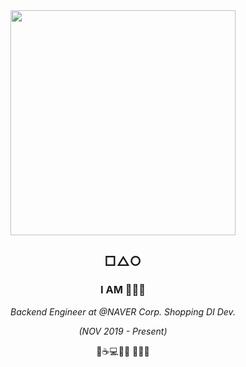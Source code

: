 
<div align="center">

<img  width=360 src="https://user-images.githubusercontent.com/26691216/101163952-c17af100-3677-11eb-8548-f4c6dcfdbd32.JPG"/>


## □△○

### I AM 👩🏻‍💻

*Backend Engineer at @NAVER Corp. Shopping DI Dev.*

*(NOV 2019 - Present)*

🌙☕️💻🐢📒
🖤🍺🎨

</div>

<!--
**minSW/minSW** is a ✨ _special_ ✨ repository because its `README.md` (this file) appears on your GitHub profile.

Here are some ideas to get you started:

- 🔭 I’m currently working on ...
- 🌱 I’m currently learning ...
- 👯 I’m looking to collaborate on ...
- 🤔 I’m looking for help with ...
- 💬 Ask me about ...
- 📫 How to reach me: ...
- 😄 Pronouns: ...
- ⚡ Fun fact: ...
-->

